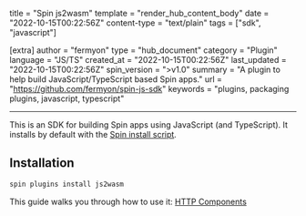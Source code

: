 title = "Spin js2wasm"
template = "render_hub_content_body"
date = "2022-10-15T00:22:56Z"
content-type = "text/plain"
tags = ["sdk", "javascript"]

[extra]
author = "fermyon"
type = "hub_document"
category = "Plugin"
language = "JS/TS"
created_at = "2022-10-15T00:22:56Z"
last_updated = "2022-10-15T00:22:56Z"
spin_version = ">v1.0"
summary = "A plugin to help build JavaScript/TypeScript based Spin apps."
url = "https://github.com/fermyon/spin-js-sdk"
keywords = "plugins, packaging plugins, javascript, typescript"

---

This is an SDK for building Spin apps using JavaScript (and TypeScript). It installs by default with the [Spin install script](https://developer.fermyon.com/spin/install#installing-spin).

## Installation

```bash
spin plugins install js2wasm
```

This guide walks you through how to use it: [HTTP Components](https://developer.fermyon.com/spin/javascript-components)